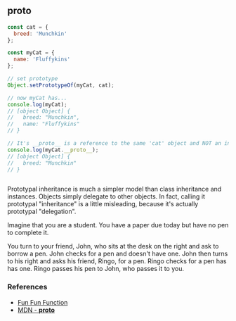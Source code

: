 
## __proto__

```javascript
const cat = {
  breed: 'Munchkin'
};

const myCat = {
  name: 'Fluffykins'
};

// set prototype
Object.setPrototypeOf(myCat, cat);

// now myCat has...
console.log(myCat);
// [object Object] {
//   breed: "Munchkin",
//   name: "Fluffykins"
// }

// It's __proto__ is a reference to the same 'cat' object and NOT an instance
console.log(myCat.__proto__);
// [object Object] {
//   breed: "Munchkin"
// }



```

Prototypal inheritance is much a simpler model than class inheritance and instances. Objects simply delegate to other objects. In fact, calling it prototypal "inheritance" is a little misleading, because it's actually prototypal "delegation".

Imagine that you are a student. You have a paper due today but have no pen to complete it.

You turn to your friend, John, who sits at the desk on the right and ask to borrow a pen. John checks for a pen and doesn't have one. John then turns to his right and asks his friend, Ringo, for a pen. Ringo checks for a pen has has one.
Ringo passes his pen to John, who passes it to you.

### References

- [Fun Fun Function](https://www.youtube.com/watch?v=DqGwxR_0d1M)
- [MDN - __proto__](https://developer.mozilla.org/en-US/docs/Web/JavaScript/Reference/Global_Objects/Object/proto)
